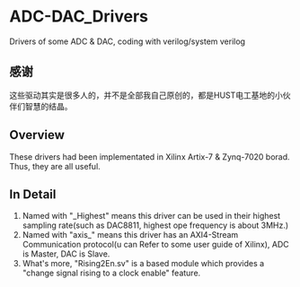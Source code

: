 # ADC-DAC_Drivers
Drivers of some ADC &amp; DAC, coding with verilog/system verilog
## 感谢
这些驱动其实是很多人的，并不是全部我自己原创的，都是HUST电工基地的小伙伴们智慧的结晶。
## Overview
These drivers had been implementated in Xilinx Artix-7 & Zynq-7020 borad. Thus, they are all useful.
## In Detail
1. Named with "_Highest" means this driver can be used in their highest sampling rate(such as DAC8811, highest ope frequency is about 3MHz.)
2. Named with "axis_" means this driver has an AXI4-Stream Communication protocol(u can Refer to some user guide of Xilinx), ADC is Master, DAC is Slave.
3. What's more, "Rising2En.sv" is a based module which provides a "change signal rising to a clock enable" feature.
